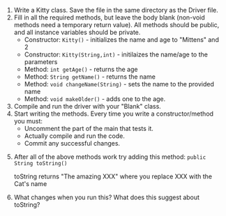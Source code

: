   <ol>
    <li>Write a Kitty class. Save the file in the same directory as the Driver file.</li>
    <li>
      Fill in all the required methods, but leave the body blank (non-void methods need a temporary return value).
      All methods should be public, and all instance variables should be private.
      <ul>
        <li>Constructor: <code>Kitty()</code> - initializes the name and age to "Mittens" and 2</li>
        <li>Constructor: <code>Kitty(String,int)</code> - initilaizes the name/age to the parameters</li>
        <li>Method: <code>int getAge()</code> - returns the age</li>
        <li>Method: <code>String getName()</code> - returns the name</li>
        <li>Method: <code>void changeName(String)</code> - sets the name to the provided name</li>
        <li>Method: <code>void makeOlder()</code> - adds one to the age.</li>
      </ul>
    </li>
    <li>Compile and run the driver with your "Blank" class.</li>
    <li>Start writing the methods. Every time you write a constructor/method you must:
      <ul>
         <li> Uncomment the part of the main that tests it.</li>
         <li> Actually compile and run the code.</li>
         <li> Commit any successful changes.</li>
      </ul>
    </li>
    <li>
      <p>After all of the above methods work try adding this method: <code>public String toString()</code> </p>
      <p>toString returns "The amazing XXX" where you replace XXX with the Cat's name</p>
    </li>
    <li><p>What changes when you run this? What does this suggest about toString?</p></li>
  </ol>

